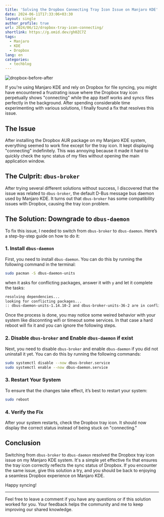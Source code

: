 ```yaml
---
title: 'Solving the Dropbox Connecting Tray Icon Issue on Manjaro KDE'
date: 2024-06-11T17:33:06+03:30
layout: single
author_profile: true
url: 2024/06/12/dropbox-tray-icon-connecting/
shortlink: https://g.omid.dev/gh0ZC7Z
tags:
  - Manjaro
  - KDE
  - Dropbox
lang: en
categories: 
  - techblog
---
```

![dropbox-before-after](/images/2024/06/dropbox-before-after.jpg)

If you're using Manjaro KDE and rely on Dropbox for file syncing, you might have encountered a frustrating issue where the Dropbox tray icon perpetually shows "connecting" while the app itself works and syncs files perfectly in the background. After spending considerable time experimenting with various solutions, I finally found a fix that resolves this issue.

## The Issue

After installing the Dropbox AUR package on my Manjaro KDE system, everything seemed to work fine except for the tray icon. It kept displaying "connecting" indefinitely. This was annoying because it made it hard to quickly check the sync status of my files without opening the main application window.

## The Culprit: `dbus-broker`

After trying several different solutions without success, I discovered that the issue was related to `dbus-broker`, the default D-Bus message bus daemon used by Manjaro KDE. It turns out that `dbus-broker` has some compatibility issues with Dropbox, causing the tray icon problem.

## The Solution: Downgrade to `dbus-daemon`

To fix this issue, I needed to switch from `dbus-broker` to `dbus-daemon`. Here’s a step-by-step guide on how to do it:

### 1. Install `dbus-daemon`

First, you need to install `dbus-daemon`. You can do this by running the following command in the terminal:

```bash
sudo pacman -S dbus-daemon-units
```

when it asks for conflicting packages, answer it with `y` and let it complete the tasks:

```bash
resolving dependencies...
looking for conflicting packages...
:: dbus-daemon-units-1.14.10-2 and dbus-broker-units-36-2 are in conflict. Remove dbus-broker-units? [y/N]
```

Once the process is done, you may notice some weired behavior with your system like disconnting wifi or timeout some services. In that case a hard reboot will fix it and you can ignore the following steps.

### 2. Disable `dbus-broker` and Enable `dbus-daemon` if exist

Next, you need to disable `dbus-broker` and enable `dbus-daemon` if you did not uninstall it yet. You can do this by running the following commands:

```bash
sudo systemctl disable --now dbus-broker.service
sudo systemctl enable --now dbus-daemon.service
```

### 3. Restart Your System

To ensure that the changes take effect, it’s best to restart your system:

```bash
sudo reboot
```

### 4. Verify the Fix

After your system restarts, check the Dropbox tray icon. It should now display the correct status instead of being stuck on "connecting."

## Conclusion

Switching from `dbus-broker` to `dbus-daemon` resolved the Dropbox tray icon issue on my Manjaro KDE system. It's a simple yet effective fix that ensures the tray icon correctly reflects the sync status of Dropbox. If you encounter the same issue, give this solution a try, and you should be back to enjoying a seamless Dropbox experience on Manjaro KDE.

Happy syncing!

---

Feel free to leave a comment if you have any questions or if this solution worked for you. Your feedback helps the community and me to keep improving our shared knowledge.
